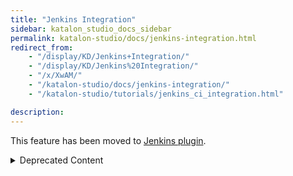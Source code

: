 ```yaml
---
title: "Jenkins Integration"
sidebar: katalon_studio_docs_sidebar
permalink: katalon-studio/docs/jenkins-integration.html
redirect_from:
    - "/display/KD/Jenkins+Integration/"
    - "/display/KD/Jenkins%20Integration/"
    - "/x/XwAM/"
    - "/katalon-studio/docs/jenkins-integration/"
    - "/katalon-studio/tutorials/jenkins_ci_integration.html"

description:
---
```


This feature has been moved to [Jenkins plugin](https://plugins.jenkins.io/katalon).

<details><summary>Deprecated Content</summary>

Prerequisites
-------------

1.  Katalon Studio command to be used for console mode execution. Refer to section [Console Mode Execution](/display/KD/Console+Mode+Execution) for how to build up a Katalon command. Here is the basic command template:

    ```groovy
    katalon -runMode=console -projectPath="<YOUR PROJECT>" -reportFolder="Reports" -reportFileName="report" -retry=0 -testSuitePath=<YOUR TEST SUITE PATH> -browserType="Chrome"
    ```


> Your command should NOT include -noExit and -consoleLog parameters so that CI logs can be displayed directly from the job view

2. CI tool is installed and setup properly. In this example, we will use [Jenkins](https://jenkins.io/), which is a popular CI and easy to integrate with.

3. The command will invoke Katalon Studio for execution so a Katalon build is needed for each execution machine.

Configuration Steps
-------------------

1.  Create a New item in Jenkins
    ![](../../images/katalon-studio/docs/jenkins-integration/Screen-Shot-2017-07-10-at-14.07.17.png)

2. Enter job name (e.g "Katalon Studio Tests"), and then choose "Freestyle Project"![](../../images/katalon-studio/docs/jenkins-integration/Screen-Shot-2017-07-10-at-14.08.54.png)

3. Add execution step

**Linux and mac OS**

Add "Execute Shell" step

![](../../images/katalon-studio/docs/jenkins-integration/Screen-Shot-2017-07-10-at-14.11.26.png)

Paste in generated Katalon Studio command

```bash
./Katalon\ Studio.app/Contents/MacOS/katalon --args -runMode=console -projectPath="/Users/admin/Katalon Studio/Samples/Sample Project.prj" -reportFolder="Reports" -reportFileName="report" -retry=0 -testSuitePath="Test Suites/TS_RegressionTest" -browserType="Chrome"
```

![](../../images/katalon-studio/docs/jenkins-integration/Screen-Shot-2017-07-10-at-16.28.34.png)

**Windows**

Add "Execute Windows batch command"

![](../../images/katalon-studio/docs/jenkins-integration/Screen-Shot-2017-07-11-at-13.48.38.png)


Paste in generated Katalon Studio command.

```bash
katalon -runMode=console -projectPath="C:\Project\Sample Project.prj" -reportFolder="Reports" -reportFileName="report" -retry=0 -testSuitePath="Test Suites/TS_RegressionTest" -browserType="Chrome"
```

4. Check on 'Delete workspace before build starts' in current job configuration to prevent corrupted project folder after long run.

![](../../images/katalon-studio/docs/jenkins-integration/build-environment.png)

Exit Codes
----------

When you execute Katalon Studio command from CI , exit code will be generated as the output of your execution. You can use this exit code to know whether your execution is successful, passed or failed.
![](../../images/katalon-studio/docs/jenkins-integration/image2016-9-8-103A433A50.png)

Below is the list of exit codes after console mode execution:

*   0: the execution passed with no failed or error test case.
*   1: the execution has failed test cases.
*   2: the execution has error test cases.
*   3: the execution has failed test cases and error test cases.
*   4: the execution cannot start because of invalid arguments.

Publish JUnit reports
---------------------

> Since Katalon Studio 6.1.5, please install [Basic Report](https://store.katalon.com/product/59/Basic-Report) plugin to use this feature.

From Katalon Studio 4.7, JUnit report is generated when you execute a test suite. In order for Jenkins to store , analyze and show results, please add '[Publish JUnit test result report](https://wiki.jenkins.io/display/JENKINS/JUnit+Plugin)' item.

![](../../images/katalon-studio/docs/jenkins-integration/Screen-Shot-2017-07-11-at-11.53.43.png)

Set the 'Test Report XMLs' value to your Reports folder to fetch all generated JUnit reports.

![](../../images/katalon-studio/docs/jenkins-integration/Screen-Shot-2017-07-11-at-11.52.37.png)

After executions from Jenkins job, click on '[Test Results Analyzer](https://wiki.jenkins.io/display/JENKINS/Test+Results+Analyzer+Plugin)' item

![](../../images/katalon-studio/docs/jenkins-integration/Screen-Shot-2017-07-11-at-11.57.27.png)

All test executions from the folder you've specified will be summarized and displayed in visualize way.

![](../../images/katalon-studio/docs/jenkins-integration/Screen-Shot-2017-07-11-at-11.48.34.png)

</details>